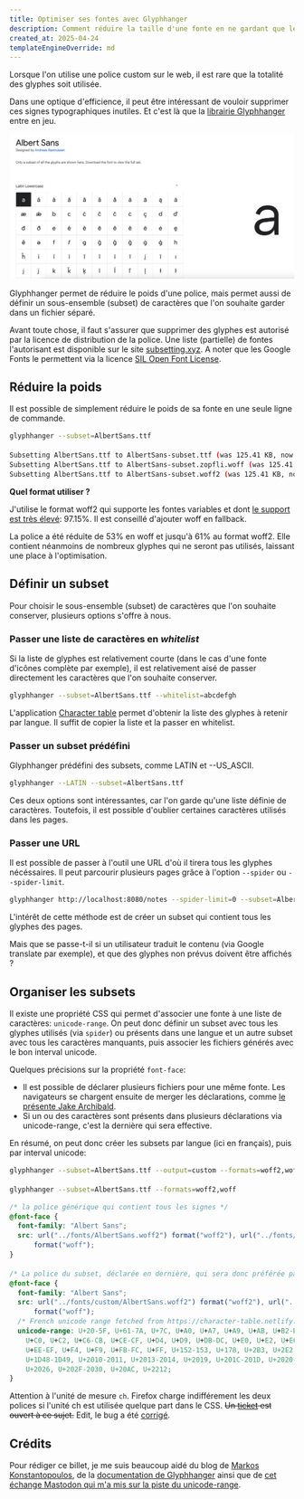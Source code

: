 ```yaml
---
title: Optimiser ses fontes avec Glyphhanger
description: Comment réduire la taille d'une fonte en ne gardant que les glyphes utiles grâce à Glyphhanger
created_at: 2025-04-24
templateEngineOverride: md
---
```


Lorsque l'on utilise une police custom sur le web, il est rare que la totalité des glyphes soit utilisée.

Dans une optique d'efficience, il peut être intéressant de vouloir supprimer ces signes typographiques inutiles. Et c'est là que la [librairie Glyphhanger](https://github.com/zachleat/glyphhanger) entre en jeu.

![Une partie de la liste des glyphes utilisés dans la police Albert Sans. Chaque carré représente un glyphe.](albert-sans-glyphs.png)

Glyphhanger permet de réduire le poids d'une police, mais permet aussi de définir un sous-ensemble (subset) de caractères que l'on souhaite garder dans un fichier séparé.

Avant toute chose, il faut s'assurer que supprimer des glyphes est autorisé par la licence de distribution de la police. Une liste (partielle) de fontes l'autorisant est disponible sur le site [subsetting.xyz](https://subsetting.xyz/). A noter que les Google Fonts le permettent via la licence [SIL Open Font License](https://en.wikipedia.org/wiki/SIL_Open_Font_License).

## Réduire la poids

Il est possible de simplement réduire le poids de sa fonte en une seule ligne de commande.

```bash
glyphhanger --subset=AlbertSans.ttf

Subsetting AlbertSans.ttf to AlbertSans-subset.ttf (was 125.41 KB, now 122.57 KB)
Subsetting AlbertSans.ttf to AlbertSans-subset.zopfli.woff (was 125.41 KB, now 59 KB)
Subsetting AlbertSans.ttf to AlbertSans-subset.woff2 (was 125.41 KB, now 49.78 KB)
```

**Quel format utiliser ?**

J'utilise le format woff2 qui supporte les fontes variables et dont [le support est très élevé](https://caniuse.com/?search=woff): 97.15%. Il est conseillé d'ajouter woff en fallback.

La police a été réduite de 53% en woff et jusqu'à 61% au format woff2. Elle contient néanmoins de nombreux glyphes qui ne seront pas utilisés, laissant une place à l'optimisation.

## Définir un subset

Pour choisir le sous-ensemble (subset) de caractères que l'on souhaite conserver, plusieurs options s'offre à nous.

### Passer une liste de caractères en _whitelist_

Si la liste de glyphes est relativement courte (dans le cas d'une fonte d'icônes complète par exemple), il est relativement aisé de passer directement les caractères que l'on souhaite conserver.

```bash
glyphhanger --subset=AlbertSans.ttf --whitelist=abcdefgh
```

L'application [Character table](https://character-table.netlify.app/) permet d'obtenir la liste des glyphes à retenir par langue. Il suffit de copier la liste et la passer en whitelist.

### Passer un subset prédéfini

Glyphhanger prédéfini des subsets, comme LATIN et --US_ASCII.

```bash
glyphhanger --LATIN --subset=AlbertSans.ttf
```

Ces deux options sont intéressantes, car l'on garde qu'une liste définie de caractères. Toutefois, il est possible d'oublier certaines caractères utilisés dans les pages.

### Passer une URL

Il est possible de passer à l'outil une URL d'où il tirera tous les glyphes nécéssaires. Il peut parcourir plusieurs pages grâce à l'option `--spider` ou `--spider-limit`.

```bash
glyphhanger http://localhost:8080/notes --spider-limit=0 --subset=AlbertSans.ttf --formats=woff2
```

L'intérêt de cette méthode est de créer un subset qui contient tous les glyphes des pages.

Mais que se passe-t-il si un utilisateur traduit le contenu (via Google translate par exemple), et que des glyphes non prévus doivent être affichés ?

## Organiser les subsets

Il existe une propriété CSS qui permet d'associer une fonte à une liste de caractères: `unicode-range`. On peut donc définir un subset avec tous les glyphes utilisés (via `spider`) ou présents dans une langue et un autre subset avec tous les caractères manquants, puis associer les fichiers générés avec le bon interval unicode.

Quelques précisions sur la propriété `font-face`:

- Il est possible de déclarer plusieurs fichiers pour une même fonte. Les navigateurs se chargent ensuite de merger les déclarations, comme [le présente Jake Archibald](https://jakearchibald.com/2017/combining-fonts/).
- Si un ou des caractères sont présents dans plusieurs déclarations via unicode-range, c'est la dernière qui sera effective.

En résumé, on peut donc créer les subsets par langue (ici en français), puis par interval unicode:

```bash
glyphhanger --subset=AlbertSans.ttf --output=custom --formats=woff2,woff --whitelist=U+0000-00A0,U+00A2-00A9,U+00AC-00AE,U+00B0-00B7,U+00B9-00BA,U+00BC-00BE,U+00D7,U+00F7,U+2000-206F,U+2074,U+20AC,U+2122,U+2190-21BB,U+2212,U+2215,U+F8FF,U+FEFF,U+FFFD,U+00A1,U+00AA-00AB,U+00AF,U+00B8,U+00BB,U+00BF-00D6,U+00D8-00F6,U+00F8-00FF,U+0131,U+0152-0153,U+02B0-02FF

glyphhanger --subset=AlbertSans.ttf --formats=woff2,woff


```

```css
/* la police générique qui contient tous les signes */
@font-face {
  font-family: "Albert Sans";
  src: url("../fonts/AlbertSans.woff2") format("woff2"), url("../fonts/AlbertSans.woff")
      format("woff");
}

/* La police du subset, déclarée en dernière, qui sera donc préférée par les navigateurs lorsqu'ils rencontreront les glyphes présents */
@font-face {
  font-family: "Albert Sans";
  src: url("../fonts/custom/AlbertSans.woff2") format("woff2"), url("../fonts/custom/AlbertSans.woff")
      format("woff");
  /* French unicode range fetched from https://character-table.netlify.app/french/ */
  unicode-range: U+20-5F, U+61-7A, U+7C, U+A0, U+A7, U+A9, U+AB, U+B2-B3, U+BB,
    U+C0, U+C2, U+C6-CB, U+CE-CF, U+D4, U+D9, U+DB-DC, U+E0, U+E2, U+E6-EB,
    U+EE-EF, U+F4, U+F9, U+FB-FC, U+FF, U+152-153, U+178, U+2B3, U+2E2,
    U+1D48-1D49, U+2010-2011, U+2013-2014, U+2019, U+201C-201D, U+2020-2021,
    U+2026, U+202F-2030, U+20AC, U+2212;
}
```

Attention à l'unité de mesure `ch`. Firefox charge indifférement les deux polices si l'unité ch est utilisée quelque part dans le CSS. ~~Un [ticket](https://bugzilla.mozilla.org/show_bug.cgi?id=1962602) est ouvert à ce sujet.~~ Edit, le bug a été [corrigé](https://bugzilla.mozilla.org/show_bug.cgi?id=1962602).

## Crédits

Pour rédiger ce billet, je me suis beaucoup aidé du blog de [Markos Konstantopoulos](https://markoskon.com/creating-font-subsets/), de la [documentation de Glyphhanger](https://github.com/zachleat/glyphhanger) ainsi que de [cet échange Mastodon qui m'a mis sur la piste du unicode-range](https://mastodon.design/@carbontwelve@notacult.social/109882845407952893).
